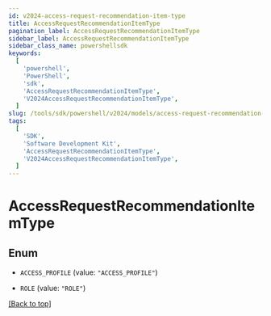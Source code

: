 ```yaml
---
id: v2024-access-request-recommendation-item-type
title: AccessRequestRecommendationItemType
pagination_label: AccessRequestRecommendationItemType
sidebar_label: AccessRequestRecommendationItemType
sidebar_class_name: powershellsdk
keywords:
  [
    'powershell',
    'PowerShell',
    'sdk',
    'AccessRequestRecommendationItemType',
    'V2024AccessRequestRecommendationItemType',
  ]
slug: /tools/sdk/powershell/v2024/models/access-request-recommendation-item-type
tags:
  [
    'SDK',
    'Software Development Kit',
    'AccessRequestRecommendationItemType',
    'V2024AccessRequestRecommendationItemType',
  ]
---
```


# AccessRequestRecommendationItemType

## Enum

- `ACCESS_PROFILE` (value: `"ACCESS_PROFILE"`)

- `ROLE` (value: `"ROLE"`)

[[Back to top]](#)
